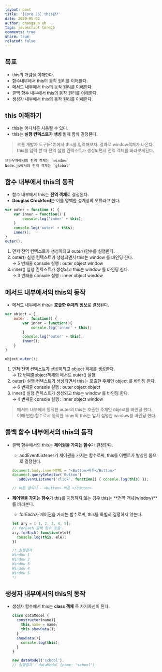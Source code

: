 ```yaml
---
layout: post
title: '[Core JS] this란?'
date: 2020-05-02
author: changsun oh
tags: javascript CoreJS
comments: true
share: true
related: false
---
```


## 목표 
* this의 개념을 이해한다.
* 함수내부에서 this의 동작 원리를 이해한다. 
* 메서드 내부에서 this의 동작 원리를 이해한다.
* 콜백 함수 내부에서 this의 동작 원리를 이해한다.
* 생성자 내부에서 this의 동작 원리를 이해한다. 

## this 이해하기 
* this는 어디서든 사용될 수 있다. 
* this는 **실행 컨텍스트가 생성** 될때 함께 결정된다.
> 크롬 개발자 도구(F12)에서 this를 입력해보자. 결과로 window객체가 나온다. this를 입력 할 때 전역 실행 컨텍스트가 생성되면서 전역 객체를 바라보게된다.

```
브라우저에서의 전역 객체는 `window`  
Node.js에서의 전역 객체는 `global` 
```

## 함수 내부에서 this의 동작
* 함수 내부에서 this는 **전역 객체**로 결정된다. 
* **Douglas Crockford**는 이를 명백한 설계상의 오류라고 한다.  

```javascript
var outer = function () {
    var inner = function() {    
        console.log('inner' + this);
    }
    console.log('outer' + this);
    inner();
} 
outer();
```

1. 먼저 전역 컨텍스트가 생성이되고 outer()함수를 실행한다.  
2. outer() 실행 컨텍스트가 생성되면서 this는 window 를 바인딩 한다.  
  → 5 번째줄 console 실행 : outer object window
3. inner() 실행 컨텍스트가 생성되고 this는 window 를 바인딩 한다.  
  → 3 번째줄 console 실행 : inner object window

## 메서드 내부에서의 this의 동작 
* 메서드 내부에서 this는 **호출한 주체의 정보**로 결정된다.


```javascript
var object = {
    outer : function() {
        var inner = function(){
            console.log('inner' + this);
        }
        console.log('outer' + this);
        inner();
    }
}

object.outer();
```

1. 먼저 전역 컨텍스트가 생성이되고 object 객체를 생성한다.  
  → 12 번째줄object객체의 메서드 outer() 실행 
2. outer() 실행 컨텍스트가 생성되면서 this는 호출한 주체인 object 를 바인딩 한다.  
  → 6 번째줄 console 실행 : outer object object
3. inner() 실행 컨텍스트가 생성되고 this는 window 를 바인딩 한다.  
  → 4 번째줄 console 실행 : inner object window

> 메서드 내부에서 동작한 outer의 this는 호출한 주체인 object를 바인딩 했다.  
이에 반한 함수로서 동작한 inner의 this는 앞서 설명한 window를 바인딩 했다.  

## 콜백 함수 내부에서의 this의 동작
* 콜백 함수에서의 this는 **제어권을 가지는 함수**가 결정한다.  
  * addEventListener가 제어권을 가지는 함수로써, this를 이벤트가 발상한 돔으로 결정한다. 

  ```javascript
  document.body.innerHTML = "<Button>버튼</Button>"
  document.querySelector('Button')
    .addEventListener('click', function() { console.log(this) });

  // 버튼 클릭시 - <button> 버튼 </button>
  ```
  
* **제어권을 가지는 함수**가 this를 지정하지 않는 경우 this는 **전역 객체(window)**를 바라본다.  
  * forEach가 제어권을 가지는 함수로써, this를 특별히 결정하지 않는다.    
  
  ```javascript
  let ary = [ 1, 2, 3, 4, 5];
  // forEach 콜백 함수 호출 
  ary.forEach( function(ele){
    console.log(this, ele);
  })

  /* 실행결과 
  Window 1  
  Window 2  
  Window 3    
  Window 4  
  Window 5  
  */
  ```

## 생성자 내부에서의 this의 동작 
* 생성자 함수에서 this는 **class 객체** 즉 자기자신이 된다.  

  ```javascript 
  class dataModel {
    constructor(name){
      this.name = name;
      this.showData();
    }
    showData(){
      console.log(this);
    }
  }

  new dataModel('school');
  // 실행결과 - dataModal {name: "school"}
  ```